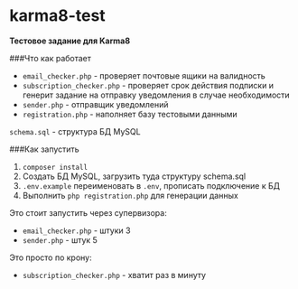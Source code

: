 # karma8-test
**Тестовое задание для Karma8**

###Что как работает

- `email_checker.php` - проверяет почтовые ящики на валидность
- `subscription_checker.php` - проверяет срок действия подписки и генерит задание на отправку уведомления в случае необходимости
- `sender.php` - отправщик уведомлений
- `registration.php` - наполняет базу тестовыми данными

`schema.sql` - структура БД MySQL

###Как запустить

1. `composer install`
2. Создать БД MySQL, загрузить туда структуру schema.sql
3. `.env.example` переименовать в `.env`, прописать подключение к БД
4. Выполнить `php registration.php` для генерации данных


Это стоит запустить через супервизора:
- `email_checker.php` - штуки 3
- `sender.php` - штук 5

Это просто по крону:
- `subscription_checker.php` - хватит раз в минуту
